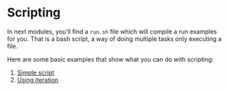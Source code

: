 # Scripting

In next modules, you'll find a `run.sh` file which will compile a run examples for you. That is a bash script, a way of doing multiple tasks only executing a file.

Here are some basic examples that show what you can do with scripting:

1. [Simple script](./01-simple-script)
2. [Using iteration](./02-iteration)
